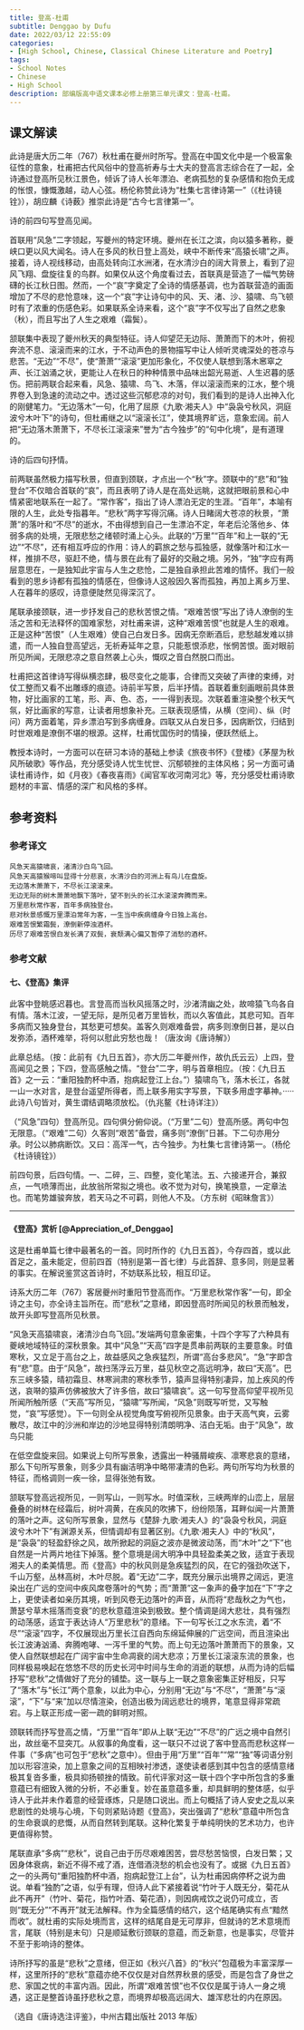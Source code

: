 ```yaml
---
title: 登高-杜甫
subtitle: Denggao by Dufu
date: 2022/03/12 22:55:09
categories:
- [High School, Chinese, Classical Chinese Literature and Poetry]
tags:
- School Notes
- Chinese
- High School
description: 部编版高中语文课本必修上册第三单元课文：登高-杜甫。
---
```


## 课文解读

此诗是唐大历二年（767）秋杜甫在夔州时所写。登高在中国文化中是一个极富象征性的意象，杜甫把古代风俗中的登高祈寿与士大夫的登高言志综合在了一起，全诗通过登高所见秋江景色，倾诉了诗人长年漂泊、老病孤愁的复杂感情和抱负无成的怅恨，慷慨激越，动人心弦。杨伦称赞此诗为“杜集七言律诗第一”（《杜诗镜铨》），胡应麟《诗薮》推崇此诗是“古今七言律第一”。

诗的前四句写登高见闻。

首联用“风急”二字领起，写夔州的特定环境。夔州在长江之滨，向以猿多著称，夔峡口更以风大闻名。诗人在多风的秋日登上高处，峡中不断传来“高猿长啸”之声。接着，诗人视线移动，由高处转向江水洲渚，在水清沙白的阔大背景上，看到了迎风飞翔、盘旋往复的鸟群。如果仅从这个角度看过去，首联真是营造了一幅气势磅礴的长江秋日图。然而，一个“哀”字奠定了全诗的情感基调，也为首联营造的画面增加了不尽的悲怆意味，这一个“哀”字让诗句中的风、天、渚、沙、猿啸、鸟飞顿时有了浓重的伤感色彩。如果联系全诗来看，这个“哀”字不仅写出了自然之悲象（秋），而且写出了人生之艰难（霜鬓）。

颔联集中表现了夔州秋天的典型特征。诗人仰望茫无边际、萧萧而下的木叶，俯视奔流不息、滚滚而来的江水，于不动声色的景物描写中让人倾听灵魂深处的苍凉与悲苦。“无边”“不尽”，使“萧萧”“滚滚”更加形象化，不仅使人联想到落木窸窣之声、长江汹涌之状，更能让人在秋日的种种情景中品味出韶光易逝、人生迟暮的感伤。把前两联合起来看，风急、猿啸、鸟飞、木落，伴以滚滚而来的江水，整个境界卷入到急速的流动之中。透过这些沉郁悲凉的对句，我们看到的是诗人出神入化的刚健笔力。“无边落木”一句，化用了屈原《九歌·湘夫人》中“袅袅兮秋风，洞庭波兮木叶下”的诗句，但杜甫继之以“滚滚长江”，使其境界旷远，意象宏阔。前人把“无边落木萧萧下，不尽长江滚滚来”誉为“古今独步”的“句中化境”，是有道理的。

诗的后四句抒情。

前两联虽然极力描写秋景，但直到颈联，才点出一个“秋”字。颈联中的“悲”和“独登台”不仅暗合首联的“哀”，而且表明了诗人是在高处远眺，这就把眼前景和心中情紧密地联系在一起了。“常作客”，指出了诗人漂泊无定的生涯。“百年”，本喻有限的人生，此处专指暮年。“悲秋”两字写得沉痛。诗人日睹阔大苍凉的秋景，“萧萧”的落叶和“不尽”的逝水，不由得想到自己一生漂泊不定，年老后沦落他乡、体弱多病的处境，无限悲愁之绪顿时涌上心头。此联的“万里”“百年”和上一联的“无边”“不尽”，还有相互呼应的作用：诗人的羁旅之愁与孤独感，就像落叶和江水一样，推排不尽，驱赶不绝，情与景在此有了最好的交融之境。另外，“独”字应有两层意思在，一是独知此宇宙与人生之悲怆，二是独自承担此苦难的情怀。我们一般看到的思乡诗都有孤独的情感在，但像诗人这般因久客而孤独，再加上离乡万里、人在暮年的感叹，诗意便陡然见得深沉了。

尾联承接颈联，进一步抒发自己的悲秋苦恨之情。“艰难苦恨”写出了诗人潦倒的生活之苦和无法释怀的国难家愁，对杜甫来讲，这种“艰难苦恨”也就是人生的艰难。正是这种“苦恨”（人生艰难）使自己白发日多。因病无奈断酒后，悲愁越发难以排遣，而一人独自登高望远，无祈寿延年之意，只能惹恨添悲，怅惘苦恨。面对眼前所见所闻，无限悲凉之意自然袭上心头，慨叹之音白然脱口而出。

杜甫把这首律诗写得纵横恣肆，极尽变化之能事，合律而又突破了声律的束缚，对仗工整而又看不出雕琢的痕迹。诗前半写景，后半抒情。首联着重刻画眼前具体景物，好比画家的工笔，形、声、色、态，一一得到表现。次联着重渲染整个秋天气氛，好比画家的写意，让读者用想象补充。三联表现感情，从横（空间）、纵（时问）两方面着笔，异乡漂泊写到多病缠身。四联又从白发日多，因病断饮，归结到时世艰难是潦倒不堪的根源。这样，杜甫忧国伤时的情操，便跃然纸上。

教授本诗时，一方面可以在研习本诗的基础上参读《旅夜书怀》《登楼》《茅屋为秋风所破歌》等作品，充分感受诗人忧生忧世、沉郁顿挫的主体风格；另一方面可诵读杜甫诗作，如《月夜》《春夜喜雨》《闻官军收河南河北》等，充分感受杜甫诗歌题材的丰富、情感的深广和风格的多样。

## 参考资料

### 参考译文

```template:classcial-chinese-literature-and-poetry-translation
风急天高猿啸哀，渚清沙白鸟飞回。
风急天高猿猴啼叫显得十分悲哀，水清沙白的河洲上有鸟儿在盘旋。
无边落木萧萧下，不尽长江滚滚来。
无边无际的树木萧萧地飘下落叶，望不到头的长江水滚滚奔腾而来。
万里悲秋常作客，百年多病独登台。
悲对秋景感慨万里漂泊常年为客，一生当中疾病缠身今日独上高台。
艰难苦恨繁霜鬓，潦倒新停浊酒杯。
历尽了艰难苦恨白发长满了双鬓，衰颓满心偏又暂停了消愁的酒杯。
```

### 参考文献

#### 七、《登高》集评

此客中登眺感迟暮也。言登高而当秋风摇落之时，沙渚清幽之处，故啼猿飞鸟各自有情。落木江波，一望无际，是所见者万里皆秋，而以久客值此，其悲可知。百年多病而又独身登台，其愁更可想矣。盖客久则艰难备尝，病多则潦倒日甚，是以白发弥添，酒杯难举，将何以慰此穷愁也哉！（唐汝询《唐诗解》）

此章总结。（按：此前有《九日五首》，亦大历二年夔州作，故仇氏云云）上四，登高闻见之景；下四，登高感触之情。“登台”二字，明与首章相应。（按：《九日五首》之一云：“重阳独酌杯中酒，抱病起登江上台。”）猿啸鸟飞，落木长江，各就一山一水对言，是登台遥望所得者，而上联多用实字写景，下联多用虚字摹神。·····此诗八句皆对，黄生谓结调略须放松。（仇兆鳌《杜诗详注》）

（“风急”四句）登高所见。四句俱分俯仰说。（“万里”二句）登高所感。两句中包无限意。（“艰难”二句）久客则“艰苦”备尝，痛多则“潦倒”日甚。下二句亦用分承。时公以肺病断饮。又曰：高浑一气，古今独步。为杜集七言律诗第一。（杨伦《杜诗镜铨》）

前四句景，后四句情。一、二碎，三、四整，变化笔法。五、六接递开合，兼叙点，一气喷薄而出，此放翁所常拟之境也。收不觉为对句，换笔换意，一定章法也。而笔势雄骏奔放，若天马之不可羁，则他人不及。（方东树《昭昧詹言》）

---

#### 《登高》赏析 [@Appreciation_of_Denggao]

这是杜甫单篇七律中最著名的一首。同时所作的《九日五首》，今存四首，或以此首足之，虽未能定，但前四首（特别是第一首七律）与此首辞、意多同，则是显著的事实。在解说鉴赏这首诗时，不妨联系比较，相互印证。

诗系大历二年（767）客居夔州时重阳节登高而作。“万里悲秋常作客”一句，即全诗之主句，亦全诗主旨所在。而“悲秋”之意绪，即因登高时所闻见的秋景而触发，故开头即写登高所见秋景。

“风急天高猿啸哀，渚清沙白鸟飞回。”发端两句意象密集，十四个字写了六种具有夔峡地域特征的深秋景象。其中“风急”“天高”四字是贯串前两联的主要意象。时值寒秋，又立足于高台之上，故益感风之急疾猛烈，所谓“高台多悲风”。“急”字即含有“悲”意。由于“风急”，故扫荡浮云万里，益见秋空之高远明净，故曰“天高”。巴东三峡多猿，晴初霜旦、林寒涧肃的寒秋季节，猿声显得特别凄异，加上疾风的传送，哀啭的猿声仿佛被放大了许多倍，故曰“猿啸哀”。这一句写登高仰望平视所见所闻所触所感（“天高”写所见，“猿啸”写所闻，“风急”则既写听觉，又写触觉，“哀”写感觉）。下一句则全从视觉角度写俯视所见景象。由于天高气爽，云雾散尽，故江中的沙洲和岸边的沙地显得特别清朗明净、洁白无垢。由于“风急”，故鸟只能

在低空盘旋来回。如果说上句所写景象，透露出一种骚屑峻疾、凛寒悲哀的意绪，那么下句所写景象，则多少具有幽洁明净中略带凄清的色彩。两句所写均为秋景的特征，而格调则一疾一徐，显得张弛有致。

颔联写登高远视所见，一则写山，一则写水。时值深秋，三峡两岸的山峦上，层层叠叠的树林在经霜后，树叶凋黄，在疾风的吹拂下，纷纷陨落，耳畔似闻一片萧萧的落叶之声。这句所写景象，显然与《楚辞·九歌·湘夫人》的“袅袅兮秋风，洞庭波兮木叶下”有渊源关系，但情调却有显著区别。《九歌·湘夫人》中的“秋风”，是“袅袅”的轻盈舒徐之风，故所掀起的洞庭之波亦是微波动荡，而“木叶”之“下”也自然是一片两片地往下掉落。整个意境是阔大明净中具轻盈柔美之致，适宜于表现湘夫人的柔美情思。而《登高》中的秋风则是急疾猛烈的风，在它的强劲吹送下，千山万壑，丛林高树，木叶尽脱。着“无边”二字，既充分展示出境界之阔远，更渲染出在广远的空间中疾风席卷落叶的气势；而“萧萧”这一象声的叠字加在“下”字之上，更使读者如亲历其境，听到风卷无边落叶的声音，从而将“悲哉秋之为气也，萧瑟兮草木摇落而变衰”的悲秋意蕴渲染到极致。整个情调是阔大悲壮，具有强烈的动荡感，适宜于表达诗人“万里悲秋”的意绪。下一句写长江之水东流，着“不尽”“滚滚”四字，不仅展现出万里长江自西向东绵延伸展的广远空间，而且渲染出长江波涛汹涌、奔腾咆哮、一泻千里的气势。而上句无边落叶萧萧而下的景象，又使人自然联想起在广阔宇宙中生命凋衰的阔大悲凉；万里长江滚滚东流的景象，也同样极易唤起在悠悠不尽的历史长河中时间与生命的消逝的联想，从而为诗的后幅抒写“悲秋”之情做好了充分的铺垫。这一联与上一联之意象密集正好相反，只写了“落木”与“长江”两个意象，以此为中心，分别用“无边”与“不尽”，“萧萧”与“滚滚”，“下”与“来”加以尽情渲染，创造出极为阔远悲壮的境界，笔意显得非常疏宕。与上联正形成一密一疏的鲜明对照。

颈联转而抒写登高之情，“万里”“百年”即从上联“无边”“不尽”的广远之境中自然引出，故丝毫不显突兀。从叙事的角度看，这一联只不过说了客中登高而悲秋这样一件事（“多病”也可包于“悲秋”之意中）。但由于用“万里”“百年”“常”“独”等词语分别加以形容渲染，加上意象之间的互相映衬渗透，遂使读者感到其中包含的感情意绪极其复沓多重，极具抑扬顿挫的情致。前代评家对这一联十四个字中所包含的多重意蕴已有细致入微的分析，不必重复。妙在虽意蕴多重，却具鲜明的整体感，似乎诗人于此并未作着意的经营琢炼，只是随口说出。而上句概括了诗人安史之乱以来悲剧性的处境与心境，下句则紧贴诗题《登高》，突出强调了“悲秋”意蕴中所包含的生命衰飒的悲慨，从而自然转到尾联。这种化繁复于单纯明快的艺术功力，也许更值得称赞。

尾联直承“多病”“悲秋”，说自己由于历尽艰难困苦，尝尽愁苦恼恨，白发日繁；又因身体衰病，新近不得不戒了酒，连借酒浇愁的机会也没有了。或据《九日五首》之一的头两句“重阳独酌杯中酒，抱病起登江上台”，认为杜甫因病停杯之说为曲说。单看“独酌”之语，似乎有理，但诗人此下紧接着说“竹叶于人既无分，菊花从此不再开”（竹叶、菊花，指竹叶酒、菊花酒），则因病戒饮之说仍可成立，否则“既无分”“不再开”就无法解释。作为全篇感情的结穴，这个结尾确实有点“黯然而收”。就杜甫的实际处境而言，这样的结尾自是无可厚非，但就诗的艺术意境而言，尾联（特别是末句）只是顺延敷衍颈联的意蕴，而乏新意，也是事实，尽管并不至于影响诗的整体。

诗所抒写的虽是“悲秋”之意绪，但正如《秋兴八首》的“秋兴”包蕴极为丰富深厚一样，这里所抒的“悲秋”意蕴亦绝不仅仅是对自然界秋景的感受，而是包含了身世之悲、家国之忧的丰富内涵。因此，所谓“艰难苦恨”也不仅仅是属于诗人一身之境遇，这正是整首诗虽抒悲秋之意，而境界却极高远阔大、雄浑悲壮的内在原因。

（选自《唐诗选注评鉴》，中州古籍出版社 2013 年版）
